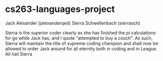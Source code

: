 # cs263-languages-project

Jack Alexander (jalexanderqed)
Sierra Schwellenbach (sierrasch)

Sierra is the superior coder clearly as she has finished the pi calculations for go while Jack has, and I quote "attempted to buy a couch". As such, Sierra will maintain the title of supreme coding champion and shall now be allowed to order Jack around for all eternity both in coding and in League. All hail Sierra
